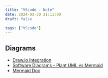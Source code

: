 ```yaml
---
title: "VScode - Note"
date: 2024-03-30 21:11:00
draft: false

tags: ["VScode"]
---
```


## Diagrams
- [Draw.io Integration](https://marketplace.visualstudio.com/items?itemName=hediet.vscode-drawio)
- [Software Diagrams - Plant UML vs Mermaid](https://www.dandoescode.com/blog/plantuml-vs-mermaid)
- [Mermaid Doc](https://mermaid.js.org/intro/)

